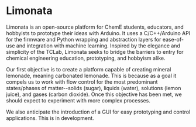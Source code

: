 # Limonata
Limonata is an open-source platform for ChemE students, educators, and hobbyists to prototype their ideas with Arduino. It uses a C/C++/Arduino API for the firmware and Python wrapping and abstraction layers for ease-of-use and integration with machine learning. Inspired by the elegance and simplicity of the TCLab, Limonata seeks to bridge the barriers to entry for chemical engineering education, prototyping, and hobbyism alike. 

Our first objective is to create a platform capable of creating mineral lemonade, meaning carbonated lemonade. This is because as a goal it compels us to work with flow control for the most predominant states/phases of matter--solids (sugar), liquids (water), solutions (lemon juice), and gases (carbon dioxide). 
Once this objective has been met, we should expect to experiment with more complex processes.

We also anticipate the introduction of a GUI for easy prototyping and control applications. This is in development.
